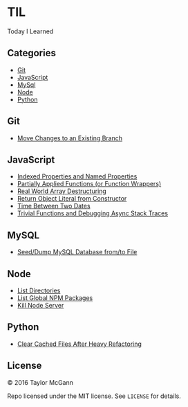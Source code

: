 # TIL
Today I Learned

## Categories
- [Git](#git)
- [JavaScript](#javascript)
- [MySql](#mysql)
- [Node](#node)
- [Python](#python)

## Git
- [Move Changes to an Existing Branch](git/rebase-changes-to-existing-branch.md)
 
## JavaScript
- [Indexed Properties and Named Properties](javascript/indexed-properties-and-named-properties.md)
- [Partially Applied Functions (or Function Wrappers)](javascript/partially-applied-functions.md)
- [Real World Array Destructuring](javascript/real-world-array-destructuring.md)
- [Return Object Literal from Constructor](javascript/return-object-literal-from-constructor.md)
- [Time Between Two Dates](javascript/time-between.md)
- [Trivial Functions and Debugging Async Stack Traces](javascript/trivial-functions-and-debugging-async-stack-traces.md)

## MySQL
- [Seed/Dump MySQL Database from/to File](mysql/seed-mysql-database-from-file.md)

## Node
- [List Directories](node/list-directories.md)
- [List Global NPM Packages](node/list-global-npm-packages.md)
- [Kill Node Server](node/kill-node-server.md)

## Python
- [Clear Cached Files After Heavy Refactoring](python/clear-cached-files-after-heavy-refactoring.md)

## License
&copy; 2016 Taylor McGann

Repo licensed under the MIT license. See `LICENSE` for details.
